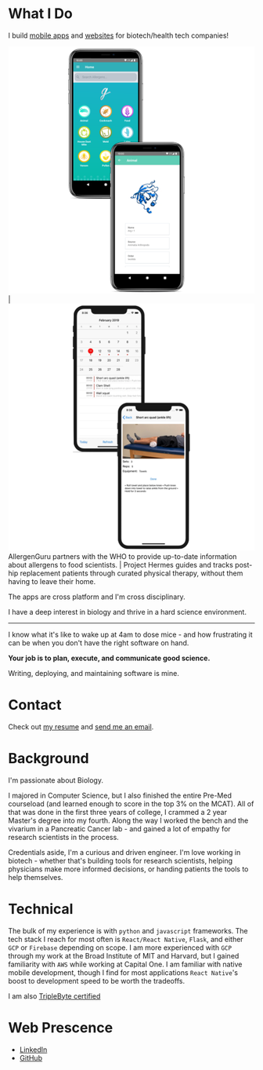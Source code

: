# What I Do

I build [mobile apps](https://apps.apple.com/app/allergen-guru/id1373922308) and [websites](https://depmap.org/portal/) for biotech/health tech companies!

![](./mast.png) | ![](./hermes.png)
AllergenGuru partners with the WHO to provide up-to-date information about allergens to food scientists. | Project Hermes guides and tracks post-hip replacement patients through curated physical therapy, without them having to leave their home.

The apps are cross platform and I'm cross disciplinary.

I have a deep interest in biology and thrive in a hard science environment.

---

I know what it's like to wake up at 4am to dose mice - and how frustrating it can be when you don't have the right software on hand.

**Your job is to plan, execute, and communicate good science.**

Writing, deploying, and maintaining software is mine.

# Contact

Check out [my resume](https://nishantjha.org/resume.pdf) and [send me an email](mailto:me@nishantjha.org).

# Background

I'm passionate about Biology.

I majored in Computer Science, but I also finished the entire Pre-Med courseload (and learned enough to score in the top 3% on the MCAT). All of that was done in the first three years of college, I crammed a 2 year Master's degree into my fourth. Along the way I worked the bench and the vivarium in a Pancreatic Cancer lab - and gained a lot of empathy for research scientists in the process.

Credentials aside, I'm a curious and driven engineer. I'm love working in biotech - whether that's building tools for research scientists, helping physicians make more informed decisions, or handing patients the tools to help themselves.

# Technical

The bulk of my experience is with `python` and `javascript` frameworks.
The tech stack I reach for most often is `React/React Native`, `Flask`, and either `GCP` or `Firebase` depending on scope.
I am more experienced with `GCP` through my work at the Broad Institute of MIT and Harvard, but I gained familiarity with `AWS` while working at Capital One.
I am familiar with native mobile development, though I find for most applications `React Native`'s boost to development speed to be worth the tradeoffs.

I am also [TripleByte certified](https://triplebyte.com/certificate/YAiPxpq)

# Web Prescence

 - [LinkedIn](https://linkedin.com/in/ninjha01/)
 - [GitHub](https://github.com/ninjha01/)

